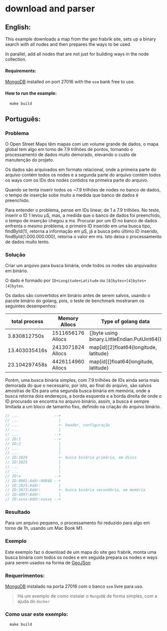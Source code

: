 # download and parser

## English:

This example downloads a map from the geo frabrik site, sets up a binary search with all nodes and then prepares the 
ways to be used.

In parallel, add all nodes that are not just for building ways in the node collection. 

#### Requirements:

[MongoDB](https://www.mongodb.com/docs/manual/installation/) installed on port 27016 with the `osm` bank free to use.

#### How to run the example:

```shell
  make build
```

## Português:

### Problema

O Open Street Maps têm mapas com um volume grande de dados, o mapa global tem algo em torno de 7.9 trilhões de pontos,
tornando o processamento de dados muito demorado, elevando o custo de manutenção do projeto.

Os dados são arquivados em formato relacional, onde a primeira parte do arquivo contém todos os nodes e a segunda parte 
do arquivo contém todos os ways com os IDs dos nodes contidos na primeira parte do arquivo.

Quando se tenta inserir todos os ~7.9 trilhões de nodes no banco de dados, o tempo de inserção sobe muito a medida que
banco de dados é preenchido.

Para entender o problema, pense em IDs linear, de 1 a 7.9 trilhões. 
No teste, inserir o ID 1 levou µS, mas, a medida que o banco de dados foi preenchido, o tempo de inserção chegou a ms.
Procurar por um ID no banco de dados enfrenta o mesmo problema, o primeiro ID inserido em uma busca tipo, findById(1),
retorna a informação em µS, já a busca pelo último ID inserido, findById(1.000.000.000), retorna o valor em ms.
Isto deixa o processamento de dados muito lento.

### Solução

Criar um arquivo para busca binária, onde todos os nodes são arquivados em binário.

O dado é formado por `ID+Longitude+Latitude` ou `[8]bytes+[4]bytes+[4]bytes`.

Os dados são convertidos em binário antes de serem salvos, usando o pacote binário do golang, pois, o teste de benchmark
mostraram os seguintes desempenhos:

| total process | Memory Allocs     | Type of golang data                          |
|---------------|-------------------|----------------------------------------------|
|  3.830812750s | 1511656176 Allocs | []byte using binary.LittleEndian.PutUint64() |
| 13.403035416s | 2413071824 Allocs | map[id][2]float64{longitude, latitude}       |
| 23.104297458s | 4426114960 Allocs | map[id][]float64{longitude, latitude}        |

Porém, uma busca binária simples, com 7.9 trilhões de IDs ainda seria mais demorada do que o necessário, por isto, ao
final do arquivo, são salvos amostras de IDs para uma segunda busca binária em memória, onde a busca retorna dois 
endereços, a borda esquerda e a borda direita de onde o ID procurado se encontra no arquivo binário, assim, a busca é
sempre limitada a um bloco de tamanho fixo, definido na criação do arquivo binário.

```go
// ...                --+
// ...                  |
// ...                  +- header, configuração
// ...                  |
// ...                --+
// ID:1               --+
// ID:2                 |
// ...                  |
// ...                  |
// ID:1024              +- busca binária primária, em disco
// ID:1025              |
// ...                  |
// ...                  |
// ID:x               --+
// ID:0001:Addr:00040 --+
// ID:1025:Addr:        |
// ID:3073:Addr:        +- busca binária secundária, em memória
// ID:4097:Addr:        |
// ID:xxxx:Addr:xxxxx --+
```

### Resultado

Para um arquivo pequeno, o processamento foi reduzido para algo em torno de 1h, usando um Mac Book M1.

### Exemplo

Este exemplo faz o download de um mapa do site geo frabrik, monta uma busca binária com todos os nodes e em seguida 
prepara os nodes e ways para serem usados na forma de [GeoJSon](https://geojson.io)

### Requerimentos:

[MongoDB](https://www.mongodb.com/docs/manual/installation/) instalado na porta 27016 com o banco `osm` livre para uso.

> Há um exemplo de como instalar o `MongoDB` de forma simples, com a ajuda do `docker`

### Como usar este exemplo:

```shell
  make build
```
















